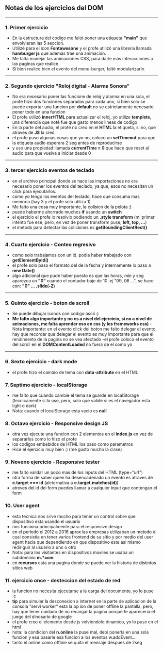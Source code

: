 ## Notas de los ejercicios del DOM

---

### 1. Primer ejercicio

- En la estructura del codigo me faltó poner una etiqueta **"main"** que envolvieran las 5 seccion.
- Utilizé para el icon **Fontawesone** y el profe utilizó una libreria llamada **hamburger js** que además trae una animación.
- Me falta manejar las animaciones CSS, para darle más interacciones a las paginas que realice.
- Si bien realice bien el evento del menu-burger, faltó modularizarlo.

---

### 2. Segundo ejercicio **"Reloj digital - Alarma Sonora"**

- No era necesario poner las funcione de reloj y alarma en una sola, el profe hizo dos funciones separadas para cada uno, si bien solo se puede exportar una funcion por **default** no se estrictamente necesario poner todo en una funcion
- El profe utilizó **innerHTML** para actualizar el reloj, yo utilize **templete**, una diferencia que noté fue que gasto menos lineas de codigo
- En la parte del audio, el profe no creo en el **HTML** la etiqueta, si no, que atraves de **JS** la creó
- el profe puso algunas cosas que yo no, coloco un **setTimeout** para que la etiqueta audio esperara 2 seg antes de reproducirse
- y uso una propiedad llamada **currentTime = 0** que hace que reset al audio para que vuelva a iniciar desde 0

---

### 3. tercer ejercicio **eventos de teclado**

- en el archivo principal donde se hace las importaciones no era necesario poner los eventos del teclado, ya que, esos no necesitan un click para ejecutarlos.
- como yo tengo los eventos del teclado, hace que consuma mas memoria (hay 3 y el profe solo utiliza 1)
- Me falto una cosa muy importante, la colision de la pelota :)
- puede haberme ahorrado muchos **if** usando un **switch**
- el ejercicio el profe lo resolvio podiendo un **.style transform** (mi primer intento fue ese, pero, en vez de poner transform puse, **left, top, ...**)
- el metodo para detectar las coliciones es **getBoundingClientRect()**

---

### 4. Cuarto ejercicio - Conteo regresivo

- como solo trabajamos con un id, podia haber trabajado con **getElementById()**
- el profe solo paso el formato del de la fecha y internamente lo paso a **new Date()**
- algo adicional que pude haber puesto es que las horas, min y seg aparezca un **"0"** cuando el contador baje de 10. ej "09, 08 ...", se hace con: **"0" ... .slide(-2)**

---

### 5. Quinto ejercicio - boton de scroll

- Se puede dibujar iconos con codigo ascii :)
- **Me falto algo importante y no es a nivel del ejercicio, si no a nivel de animaciones, me falta aprender eso en css (y los frameworks css)**
  -Nota Importante: en el evento click del boton me falto delegar el evento, hay que recordar que delegar el evento es muy importante para que el rendimiento de la pagina no se vea afectado
  -el profe coloco el evento del scroll en el **DOMContentLoaded** no fuera de el como yo

---

### 6. Sexto ejercicio - dark mode

- el profe hizo el cambio de tema con **data-attribute** en el HTML

### 7. Septimo ejercicio - localStorage

- me falto que cuando cambie el tema se guarde en localStorage (tecnicamente si lo use, pero, solo que valide si es el navegador esta light o dark)
- Nota: cuando el localStorage esta vacio es **null**

### 8. Octavo ejercicio - Responsive design JS

- otra vez ejecute una funcion con 2 elementos en el **index.js** en vez de separarlos como lo hizo el profe
- los codigos embebidos de HTML los paso como parametros
- Hice el ejercicio muy bien :) (me gusto mucho la clase)

### 9. Noveno ejercicio - Responsive tester

- me falto validar un poco mas de los inputs del HTML (type="url")
- otra forma de saber quien ha desencadenado un evento es atraves de **e.target === id** (aleternativa a **e.target.matches(id)**)
- atreves del id del form puedes llamar a cualquier input que contengan el form

### 10. User agent

- esta tecnica nos sirve mucho para tener un control sobre que dispositivo esta usando el usuario
- nos funciona principalmente para el responsive design
- en el periodo el 2012 a 2016 aprox las empresas utilizaban un metodo el cual consistia en tener varios frontend de su sitio y por medio del user agent hacia que dependiendo en que dispositivo este asi mismo rediriguir al usuario a uno o otro
- Nota: para los visitantes en dispositivos moviles se usaba un subdominio **m.\*com**
- en **recursos** esta una pagina donde se puede ver la historia de distintos sitios web

### 11. ejercicio once - desteccion del estado de red

- la funcion no necesita ejecutarse a la carga del documento, yo lo puse :c
- **tip** para simular la desconexion a internet en la parte de aplicacion de la consola "servi worker" esta la op ion de poner offline la pantalla, pero, hay que tener cuidado de no recargar la pagina porque te apareceria el juego del dinosario de google
- el profe creo el elemento desde js volviendolo dinamico, yo lo puse en el html
- nota: la condicion del **n.online** la puse mal, debi ponerla en una sola funcion y esa pasarle esa funcion a los eventos w.addEvent...
- tanto el online como offline se quita el mensaje despues de 2seg
